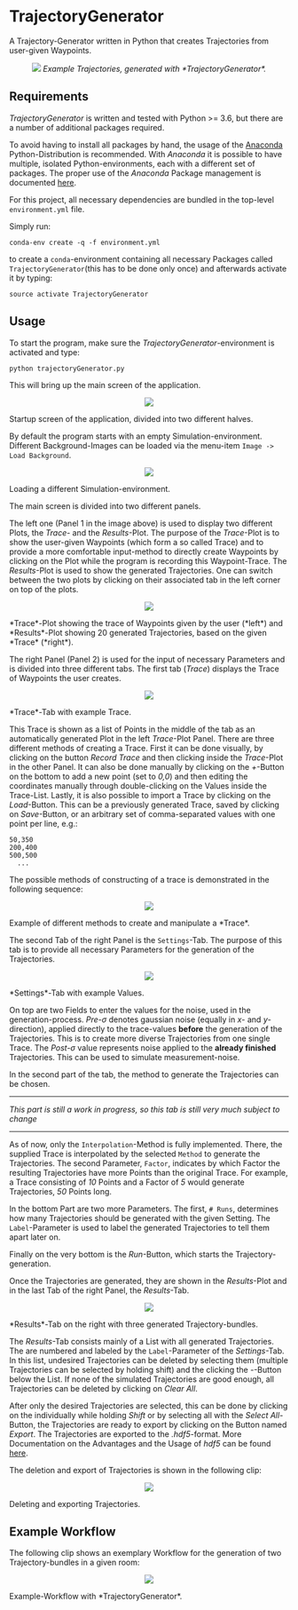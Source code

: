 # TrajectoryGenerator
A Trajectory-Generator written in Python that creates Trajectories from
user-given Waypoints.

<p align="center">
<img src="docs/images/Example.png">
<em>Example Trajectories, generated with *TrajectoryGenerator*.</em>
</p>

## Requirements

*TrajectoryGenerator* is written and tested with Python >= 3.6, but there 
are a number of additional packages required.

To avoid having to install all packages by hand, the usage of the 
[Anaconda](https://www.anaconda.com/) Python-Distribution is recommended.
With *Anaconda* it is possible to have multiple, isolated Python-environments, each with a different set of packages.
The proper use of the *Anaconda* Package management is documented [here](https://conda.io/docs/index.html).

For this project, all necessary dependencies are bundled in the top-level 
`environment.yml` file.

Simply run:
```
conda-env create -q -f environment.yml
```
to create a `conda`-environment containing all necessary Packages called `TrajectoryGenerator`(this has to be done only once) and afterwards activate it by typing:
```
source activate TrajectoryGenerator
```
## Usage

To start the program, make sure the *TrajectoryGenerator*-environment is
activated and type:
```
python trajectoryGenerator.py
```
This will bring up the main screen of the application.

<p align="center">
<img src="docs/images/description.png">
<figcaption>Startup screen of the application, divided into two different halves.</figcaption>
</p>

By default the program starts with an empty Simulation-environment.
Different Background-Images can be loaded via the menu-item
`Image -> Load Background`.

<p align="center">
<img src="docs/images/background_edit.gif">
<figcaption>Loading a different Simulation-environment.</figcaption>
</p>


The main screen is divided into two different panels.

The left one (Panel 1 in the image above) is used to display two different 
Plots, the *Trace*- and the *Results*-Plot.
The purpose of the *Trace*-Plot is to show the user-given Waypoints 
(which form a so called Trace) and to
provide a more comfortable input-method to directly create Waypoints by
clicking on the Plot while the program is recording this Waypoint-Trace.
The *Results*-Plot is used to show the generated Trajectories.
One can switch between the two plots by clicking on their associated tab in
the left corner on top of the plots.

<p align="center">
<img src="docs/images/combined.png">
<figcaption>*Trace*-Plot showing the trace of Waypoints given by the user (*left*) and *Results*-Plot showing 20 generated Trajectories, based on the given *Trace* (*right*).</figcaption>
</p>


The right Panel (Panel 2) is used for the input of necessary Parameters and
is divided into three different tabs.
The first tab (*Trace*) displays the Trace of Waypoints the user creates.

<p align="center">
<img src="docs/images/trace.png">
<figcaption>*Trace*-Tab with example Trace.</figcaption>
</p>

This Trace is shown as a list of Points in the middle of the tab as an
automatically generated Plot in the left *Trace*-Plot Panel.
There are three different methods of creating a Trace.
First it can be done visually, by clicking on the button *Record Trace*
and then clicking inside the *Trace*-Plot in the other Panel.
It can also be done manually by clicking on the *+*-Button on the bottom to
add a new point (set to *0,0*) and then editing the coordinates manually 
through double-clicking on the Values inside the Trace-List.
Lastly, it is also  possible to import a Trace by
clicking on the *Load*-Button.
This can be a previously generated Trace, saved by clicking on *Save*-Button,
or an arbitrary set of comma-separated values with one point per line, e.g.:

```
50,350
200,400
500,500
  ...
```

The possible methods of constructing of a trace is demonstrated in the 
following sequence:

<p align="center">
<img src="docs/images/create_trace.gif">
<figcaption>Example of different methods to create and manipulate a *Trace*.</figcaption>
</p>

The second Tab of the right Panel is the `Settings`-Tab.
The purpose of this tab is to provide all necessary Parameters for the 
generation of the Trajectories.

<p align="center">
<img src="docs/images/settings.png">
<figcaption>*Settings*-Tab with example Values.</figcaption>
</p>

On top are two Fields to enter the values for the noise, used in the 
generation-process.
*Pre-$\sigma$* denotes gaussian noise (equally in *x*- and *y*-direction),
applied directly to the trace-values  **before** the generation of the 
Trajectories. 
This is to create more diverse Trajectories from one single Trace.
The *Post-$\sigma$* value represents noise applied to the  **already finished** Trajectories. This can be used to simulate measurement-noise. 

In the second part of the tab, the method to generate the Trajectories 
can be chosen.

---
*This part is still a work in progress, so this tab is still very much 
subject to change*

---
As of now, only the `Interpolation`-Method is fully implemented.
There, the supplied Trace is interpolated by the selected `Method` to 
generate the Trajectories.
The second Parameter, `Factor`, indicates by which Factor the resulting 
Trajectories have more Points than the original Trace.
For example, a Trace consisting of *10* Points and a Factor of *5* would
generate Trajectories, *50* Points long.

In the bottom Part are two more Parameters.
The first, `# Runs`, determines how many Trajectories should be generated
with the given Setting.
The `Label`-Parameter is used to label the generated Trajectories to tell 
them apart later on.

Finally on the very bottom is the *Run*-Button, which starts the Trajectory-generation.

Once the Trajectories are generated, they are shown in the *Results*-Plot 
and in the last Tab of the right Panel, the *Results*-Tab.

<p align="center">
<img src="docs/images/results.png">
<figcaption>*Results*-Tab on the right with three generated Trajectory-bundles.</figcaption>
</p>

The *Results*-Tab consists mainly of a List with all generated Trajectories.
The are numbered and labeled by the `Label`-Parameter of the *Settings*-Tab.
In this list, undesired Trajectories can be deleted by selecting them 
(multiple Trajectories can be selected by holding shift) and the clicking
the *-*-Button below the List.
If none of the simulated Trajectories are good enough, all Trajectories
can be deleted by clicking on *Clear All*.

After only the desired Trajectories are selected, this can be done by 
clicking on the individually while holding *Shift* or by selecting all with
the *Select All*-Button, the Trajectories are ready to export by clicking
on the Button named *Export*.
The Trajectories are exported to the *.hdf5*-format.
More Documentation on the Advantages and the Usage of *hdf5* can be found
[here](https://www.hdfgroup.org/).

The deletion and export of Trajectories is shown in the following clip:

<p align="center">
<img src="docs/images/export_edit.gif">
<figcaption>Deleting and exporting Trajectories.</figcaption>
</p>


## Example Workflow

The following clip shows an exemplary Workflow for the generation of
two Trajectory-bundles in a given room:


<p align="center">
<img src="docs/images/example_edit.gif">
<figcaption>Example-Workflow with *TrajectoryGenerator*.</figcaption>
</p>
